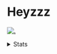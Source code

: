 # Heyzzz  

[![.](https://skillicons.dev/icons?i=js,ts,nextjs,nestjs,mongodb)](https://skillicons.dev)  

<details>
<summary>Stats</summary
<!--START_SECTION:waka-->

```txt
TypeScript        12 hrs 9 mins   ██████████████████████▓░░   91.06 %
JSON              41 mins         █▒░░░░░░░░░░░░░░░░░░░░░░░   05.13 %
Java Properties   22 mins         ▓░░░░░░░░░░░░░░░░░░░░░░░░   02.78 %
INI               2 mins          ░░░░░░░░░░░░░░░░░░░░░░░░░   00.31 %
CSS               2 mins          ░░░░░░░░░░░░░░░░░░░░░░░░░   00.29 %
```

<!--END_SECTION:waka-->
</details>
